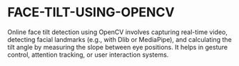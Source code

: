 # FACE-TILT-USING-OPENCV
Online face tilt detection using OpenCV involves capturing real-time video, detecting facial landmarks (e.g., with Dlib or MediaPipe), and calculating the tilt angle by measuring the slope between eye positions. It helps in gesture control, attention tracking, or user interaction systems.
